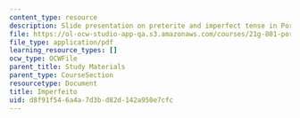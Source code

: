 ```yaml
---
content_type: resource
description: Slide presentation on preterite and imperfect tense in Portuguese.
file: https://ol-ocw-studio-app-qa.s3.amazonaws.com/courses/21g-801-portuguese-i-fall-2011/d8f91f546a4a7d3bd82d142a950e7cfc_MIT21G_801F11_Imperfeito.pdf
file_type: application/pdf
learning_resource_types: []
ocw_type: OCWFile
parent_title: Study Materials
parent_type: CourseSection
resourcetype: Document
title: Imperfeito
uid: d8f91f54-6a4a-7d3b-d82d-142a950e7cfc
---
```

